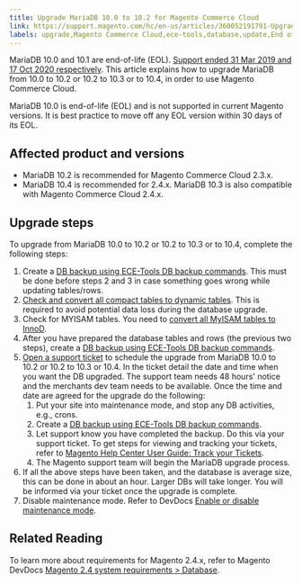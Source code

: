 ```yaml
---
title: Upgrade MariaDB 10.0 to 10.2 for Magento Commerce Cloud 
link: https://support.magento.com/hc/en-us/articles/360052191791-Upgrade-MariaDB-10-0-to-10-2-for-Magento-Commerce-Cloud-
labels: upgrade,Magento Commerce Cloud,ece-tools,database,update,End of Life,2.3.x,how to,tables,2.4.x,MariaDB,MariaDB 10.2,MariaDB 10.3,MariaDB 10.4,MariaDB 10.0,MariaDB 10.1
---
```


<p>MariaDB 10.0 and 10.1 are end-of-life (EOL). <a href="https://endoflife.date/mariadb">Support ended 31 Mar 2019 and 17 Oct 2020 respectively</a>. This article explains how to upgrade MariaDB from 10.0 to 10.2 or 10.2 to 10.3 or to 10.4, in order to use Magento Commerce Cloud.</p>
<p class="info">MariaDB 10.0 is end-of-life (EOL) and is not supported in current Magento versions. It is best practice to move off any EOL version within 30 days of its EOL.</p>
<h2>Affected product and versions</h2>
<ul>
<li>MariaDB 10.2 is recommended for Magento Commerce Cloud 2.3.x.</li>
<li>MariaDB 10.4 is recommended for 2.4.x. MariaDB 10.3 is also compatible with Magento Commerce Cloud 2.4.x.</li>
</ul>
<h2>Upgrade steps</h2>
<p>To upgrade from MariaDB 10.0 to 10.2 or 10.2 to 10.3 or to 10.4, complete the following steps:</p>
<ol>
<li>Create a <a href="https://devdocs.magento.com/cloud/project/project-webint-snap.html#db-dump">DB backup using ECE-Tools DB backup commands</a>. This must be done before steps 2 and 3 in case something goes wrong while updating tables/rows.</li>
<li>
<a href="https://support.magento.com/hc/en-us/articles/360048389631">Check and convert all compact tables to dynamic tables</a>. This is required to avoid potential data loss during the database upgrade.
</li>
<li>Check for MYISAM tables. You need to <a href="https://support.magento.com/hc/en-us/articles/360041997312#convert">convert all MyISAM tables to InnoD</a>. <br/>
</li>
<li>
After you have prepared the database tables and rows (the previous two steps), create a <a href="https://devdocs.magento.com/cloud/project/project-webint-snap.html#db-dump">DB backup using ECE-Tools DB backup commands</a>. </li>
<li>
<a href="https://support.magento.com/hc/en-us/articles/360000913794#submit-ticket">Open a support ticket</a> to schedule the upgrade from MariaDB 10.0 to 10.2 or 10.2 to 10.3 or 10.4. In the ticket detail the date and time when you want the DB upgraded. The support team needs 48 hours' notice and the merchants dev team needs to be available. Once the time and date are agreed for the upgrade do the following:
<ol>
<li>Put your site into maintenance mode, and stop any DB activities, e.g., crons.</li>
<li>Create a <a href="https://devdocs.magento.com/cloud/project/project-webint-snap.html#db-dump">DB backup using ECE-Tools DB backup commands</a>.</li>
<li>Let support know you have completed the backup. Do this via your support ticket. To get steps for viewing and tracking your tickets, refer to <a href="https://support.magento.com/hc/en-us/articles/360000913794#track-tickets">Magento Help Center User Guide: Track your Tickets</a>.</li>
<li>The Magento support team will begin the MariaDB upgrade process.</li>
</ol>
</li>
<li>
If all the above steps have been taken, and the database is average size, this can be done in about an hour. Larger DBs will take longer. You will be informed via your ticket once the upgrade is complete.
</li>
<li>Disable maintenance mode. Refer to DevDocs <a href="https://devdocs.magento.com/guides/v2.4/install-gde/install/cli/install-cli-subcommands-maint.html#instgde-cli-maint">Enable or disable maintenance mode</a>.</li>
</ol>
<h2>Related Reading</h2>
<p>To learn more about requirements for Magento 2.4.x, refer to Magento DevDocs <a href="https://devdocs.magento.com/guides/v2.4/install-gde/system-requirements.html#database">Magento 2.4 system requirements &gt; Database</a>. <br/><br/></p>
<p> </p>